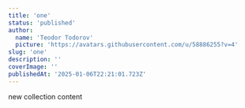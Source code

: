 ```yaml
---
title: 'one'
status: 'published'
author:
  name: 'Teodor Todorov'
  picture: 'https://avatars.githubusercontent.com/u/58886255?v=4'
slug: 'one'
description: ''
coverImage: ''
publishedAt: '2025-01-06T22:21:01.723Z'
---
```


new collection content